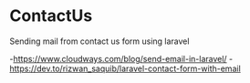 # ContactUs
Sending mail from contact us form using laravel

-https://www.cloudways.com/blog/send-email-in-laravel/
-https://dev.to/rizwan_saquib/laravel-contact-form-with-email
